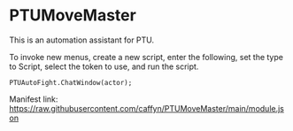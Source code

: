 # PTUMoveMaster
This is an automation assistant for PTU. 

To invoke new menus, create a new script, enter the following, set the type to Script, select the token to use, and run the script. 

```
PTUAutoFight.ChatWindow(actor);
```
Manifest link:
https://raw.githubusercontent.com/caffyn/PTUMoveMaster/main/module.json 
